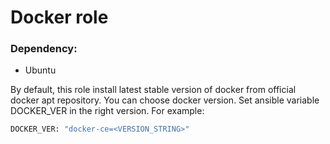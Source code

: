 # Docker role

### Dependency:
  - Ubuntu

By default, this role install latest stable version of docker from official docker apt repository. You can choose docker version. Set ansible variable DOCKER_VER in the right version.
For example:
```sh
DOCKER_VER: "docker-ce=<VERSION_STRING>"
```